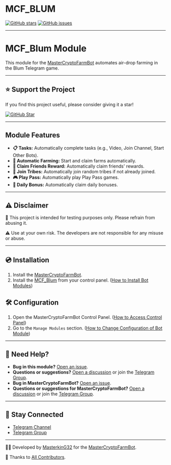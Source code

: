 # MCF_BLUM

[![GitHub stars](https://img.shields.io/github/stars/masterking32/MCF_Blum.svg)](https://github.com/masterking32/MCF_Blum/stargazers)
[![GitHub issues](https://img.shields.io/github/issues/masterking32/MCF_Blum.svg)](https://github.com/masterking32/MCF_Blum/issues)

---

# MCF_Blum Module

This module for the [MasterCryptoFarmBot](https://github.com/masterking32/MasterCryptoFarmBot) automates air-drop farming in the Blum Telegram game.

---

## ⭐ Support the Project

If you find this project useful, please consider giving it a star!

[![GitHub Star](https://raw.githubusercontent.com/masterking32/MasterCryptoFarmBot/refs/heads/main/web/public_html/images/github_star.png)](https://github.com/masterking32/MasterHamsterKombatBot/stargazers)

---

## Module Features

- **📋 Tasks:** Automatically complete tasks (e.g., Video, Join Channel, Start Other Bots).
- **🚜 Automatic Farming:** Start and claim farms automatically.
- **🎁 Claim Friends Reward:** Automatically claim friends' rewards.
- **🏹 Join Tribes:** Automatically join random tribes if not already joined.
- **🎮 Play Pass:** Automatically play Play Pass games.
- **🎉 Daily Bonus:** Automatically claim daily bonuses.

---

## ⚠️ Disclaimer

🚫 This project is intended for testing purposes only. Please refrain from abusing it.

⚠️ Use at your own risk. The developers are not responsible for any misuse or abuse.

---

## 💿 Installation

1. Install the [MasterCryptoFarmBot](https://github.com/masterking32/MasterCryptoFarmBot/wiki/Installation-Guide).
2. Install the [MCF_Blum](https://github.com/masterking32/MCF_Blum) from your control panel. ([How to Install Bot Modules](https://github.com/masterking32/MasterCryptoFarmBot/wiki/HowTo:-Install-Bot-Modules))

## 🛠️ Configuration

1. Open the MasterCryptoFarmBot Control Panel. ([How to Access Control Panel](https://github.com/masterking32/MasterCryptoFarmBot/wiki/HowTo:-Access-to-Control-Panel))
2. Go to the `Manage Modules` section. ([How to Change Configuration of Bot Module](https://github.com/masterking32/MasterCryptoFarmBot/wiki/HowTo:-Change-Configuration-of-Bot-Module))

---

## 🤔 Need Help?

- **Bug in this module?** [Open an issue](https://github.com/masterking32/MCF_Blum/issues).
- **Questions or suggestions?** [Open a discussion](https://github.com/masterking32/MCF_Blum/discussions) or join the [Telegram Group](https://t.me/MasterCryptoFarmBotGroup).
- **Bug in MasterCryptoFarmBot?** [Open an issue](https://github.com/masterking32/MasterCryptoFarmBot/issues).
- **Questions or suggestions for MasterCryptoFarmBot?** [Open a discussion](https://github.com/masterking32/MasterCryptoFarmBot/issues) or join the [Telegram Group](https://t.me/MasterCryptoFarmBotGroup).

---

## 📢 Stay Connected

- [Telegram Channel](https://t.me/MasterCryptoFarmBot)
- [Telegram Group](https://t.me/MasterCryptoFarmBotGroup)

---

👨‍💻 Developed by [MasterkinG32](https://github.com/masterking) for the [MasterCryptoFarmBot](https://github.com/masterking32/MasterCryptoFarmBot).

🙏 Thanks to [All Contributors](https://github.com/masterking32/MCF_Blum/graphs/contributors).

